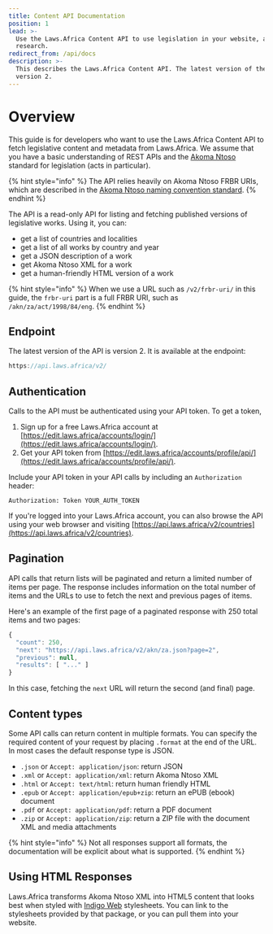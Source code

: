 ```yaml
---
title: Content API Documentation
position: 1
lead: >-
  Use the Laws.Africa Content API to use legislation in your website, app or
  research.
redirect_from: /api/docs
description: >-
  This describes the Laws.Africa Content API. The latest version of the API is
  version 2.
---
```


# Overview

This guide is for developers who want to use the Laws.Africa Content API to fetch legislative content and metadata from Laws.Africa. We assume that you have a basic understanding of REST APIs and the [Akoma Ntoso](http://www.akomantoso.org/) standard for legislation \(acts in particular\).

{% hint style="info" %}
The API relies heavily on Akoma Ntoso FRBR URIs, which are described in the [Akoma Ntoso naming convention standard](http://docs.oasis-open.org/legaldocml/akn-nc/v1.0/akn-nc-v1.0.html).
{% endhint %}

The API is a read-only API for listing and fetching published versions of legislative works. Using it, you can:

* get a list of countries and localities
* get a list of all works by country and year
* get a JSON description of a work
* get Akoma Ntoso XML for a work
* get a human-friendly HTML version of a work

{% hint style="info" %}
When we use a URL such as `/v2/frbr-uri/` in this guide, the `frbr-uri` part is a full FRBR URI, such as `/akn/za/act/1998/84/eng`.
{% endhint %}

## Endpoint

The latest version of the API is version 2. It is available at the endpoint:

```javascript
https://api.laws.africa/v2/
```

## Authentication

Calls to the API must be authenticated using your API token. To get a token,

1. Sign up for a free Laws.Africa account at [https://edit.laws.africa/accounts/login/](https://edit.laws.africa/accounts/login/).
2. Get your API token from [https://edit.laws.africa/accounts/profile/api/](https://edit.laws.africa/accounts/profile/api/).

Include your API token in your API calls by including an `Authorization` header:

```text
Authorization: Token YOUR_AUTH_TOKEN
```

If you're logged into your Laws.Africa account, you can also browse the API using your web browser and visiting [https://api.laws.africa/v2/countries](https://api.laws.africa/v2/countries).

## Pagination

API calls that return lists will be paginated and return a limited number of items per page. The response includes information on the total number of items and the URLs to use to fetch the next and previous pages of items.

Here's an example of the first page of a paginated response with 250 total items and two pages:

```javascript
{
  "count": 250,
  "next": "https://api.laws.africa/v2/akn/za.json?page=2",
  "previous": null,
  "results": [ "..." ]
}
```

In this case, fetching the `next` URL will return the second \(and final\) page.

## Content types

Some API calls can return content in multiple formats. You can specify the required content of your request by placing `.format` at the end of the URL. In most cases the default response type is JSON.

* `.json` or `Accept: application/json`: return JSON
* `.xml` or `Accept: application/xml`: return Akoma Ntoso XML
* `.html` or `Accept: text/html`: return human friendly HTML
* `.epub` or `Accept: application/epub+zip`: return an ePUB \(ebook\) document
* `.pdf` or `Accept: application/pdf`: return a PDF document
* `.zip` or `Accept: application/zip`: return a ZIP file with the document XML and media attachments

{% hint style="info" %}
Not all responses support all formats, the documentation will be explicit about what is supported.
{% endhint %}

## Using HTML Responses

Laws.Africa transforms Akoma Ntoso XML into HTML5 content that looks best when styled with [Indigo Web](https://github.com/laws-africa/indigo-web) stylesheets. You can link to the stylesheets provided by that package, or you can pull them into your website.

